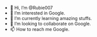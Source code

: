 - 👋 Hi, I’m @Rubie007
- 👀 I’m interested in Google.
- 🌱 I’m currently learning amazing stuffs.
- 💞️ I’m looking to collaborate on Google.
- 📫 How to reach me Google.

<!---
Rubie007/Rubie007 is a ✨ special ✨ repository because its `README.md` (this file) appears on your GitHub profile.
You can click the Preview link to take a look at your changes.
--->
